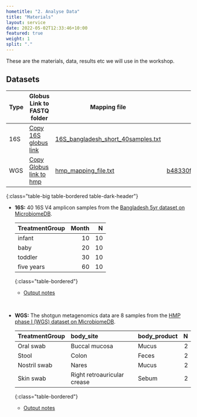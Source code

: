 ```yaml
---
hometitle: "2. Analyse Data"
title: "Materials"
layout: service
date: 2022-05-02T12:33:46+10:00
featured: true
weight: 1
split: "."
---
```


These are the materials, data, results etc we will use in the workshop.

## Datasets

| Type | Globus Link to FASTQ folder                              | Mapping file                                             | QC Results | Nephele Results | Biom |
| -------- | ------------------------------------------------------------ | ------------------------------------------------------------ | ----------- | -------- | -------- |
| 16S      | <a href="https://app.globus.org/file-manager?origin_id=f93d54fe-ac6d-4382-b174-2516b9e8795f&origin_path=%2F" onclick='copyURI(event)'>Copy 16S globus link</a>                          | <a href="../../download/16S_bangladesh_short_40samples.txt" download>16S_bangladesh_short_40samples.txt</a> |  | [5dce63b4e486](https://nephele.niaid.nih.gov/results/5dce63b4e486){:target="_blank"} | [16s_bangladesh.biom](../../download/16s_bangladesh.biom) |
| WGS      | <a href="https://app.globus.org/file-manager?origin_id=92363c64-bb7b-4343-9503-90339e8330a0&origin_path=%2F" onclick='copyURI(event)'>Copy Globus link to hmp</a> | <a href="../../download/hmp_mapping_file.txt" title="8 sample hmp mapping file" download>hmp_mapping_file.txt</a> | [b48330f17142](https://nephele.niaid.nih.gov/results/b48330f17142){:target="_blank"} | [ee60339cb24b](https://nephele.niaid.nih.gov/results/ee60339cb24b){:target="_blank"} <br /> no bam: [download](https://poorani-bcbb.s3.amazonaws.com/ASM-Mining-Microbiomes-2022/PipelineResults.ee60339cb24b_nobam.tar.gz) | [wgsa_hmp_8_sample.biom](../../download/wgsa_hmp_8_sample.biom) |  
{:class="table-big table-bordered table-dark-header"}

- **16S:** 40 16S V4 amplicon samples from the [Bangladesh 5yr dataset on MicrobiomeDB](https://microbiomedb.org/mbio/app/record/dataset/DS_01668ecdbf).

  | TreatmentGroup | Month |  N |
  |:---------------|------:|---:|
  | infant         |    10 | 10 |
  | baby           |    20 | 10 |
  | toddler        |    30 | 10 |
  | five years     |    60 | 10 |
  {:class="table-bordered"}

  - [Output notes](../../info/pipeline_outputs/#dada2-16s)

    
<br />

- **WGS:** The shotgun metagenomics data are 8 samples from the [HMP phase I (WGS) dataset on MicrobiomeDB](https://microbiomedb.org/mbio/app/record/dataset/DS_0ebad58741).

  | TreatmentGroup | body_site                   | body_product | N |
  |:---------------|:----------------------------|:-------------|--:|
  | Oral swab      | Buccal mucosa               | Mucus        | 2 |
  | Stool          | Colon                       | Feces        | 2 |
  | Nostril swab   | Nares                       | Mucus        | 2 |
  | Skin swab      | Right retroauricular crease | Sebum        | 2 |  
  {:class="table-bordered"}

  - [Output notes](../../info/pipeline_outputs/#wgsa-v2)
